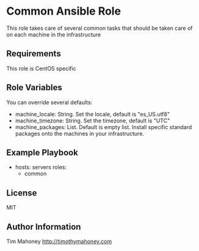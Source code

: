 Common Ansible Role
===================

This role takes care of several common tasks that should be taken care of on each machine in the infrastructure

Requirements
------------

This role is CentOS specific

Role Variables
--------------

You can override several defaults:

* machine_locale: String. Set the locale, default is  "es_US.utf8"
* machine_timezone: String. Set the timezone, default is "UTC"
* machine_packages: List. Default is empty list. Install specific standard packages onto the machines in your infrastructure.


Example Playbook
----------------

- hosts: servers
  roles:
  - common

License
-------

MIT

Author Information
------------------

Tim Mahoney
http://timothymahoney.com
